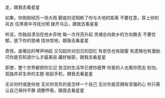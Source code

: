 走，跟我去看星星

如果，你刚刚经历一场大雨
脚底的泥阻断了你与大地的距离
不要在意，穿上你的风衣
往黑夜中寻找光明
拨开乌云，跟我去看星星

听说，你独自漂泊在他乡异地
每一次月亮升起
灵魂总向故乡的方向飘去
不要忧郁，放下你的思绪
找块空地，跟我去看星星

奇怪，是哪边的琴声响起
又勾起你对旧日的回忆
有悲伤也有甜蜜
有遗憾也有激励
可你是否知道什么才最美丽
藏好秘密，跟我去看星星

即使，整个世界都把你忘记
苦涩的生活早已使你疲弊
你爱的人也离你而去
别怕，孤独并非生命的主题
收起手机，跟我去看星星

无论何时或是何地
无论你背负的是怎样一个自己
无论你是否拥有坚强的心
你只需让自己保持平静
调整呼吸，跟我去看星星